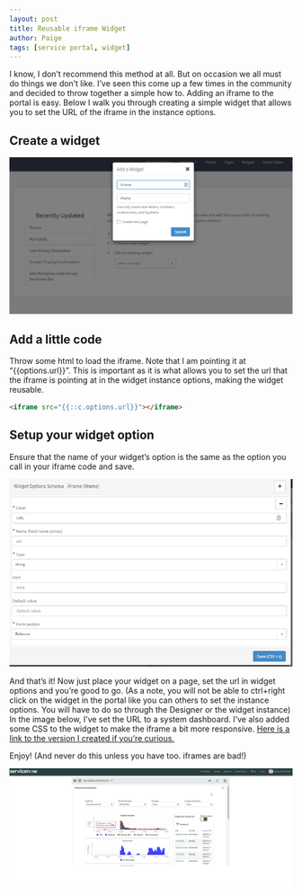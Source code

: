 ```yaml
---
layout: post
title: Reusable iframe Widget
author: Paige
tags: [service portal, widget]
---
```


I know, I don’t recommend this method at all.  But on occasion we all must do things we don’t like.  I’ve seen this come up a few times in the community and decided to throw together a simple how to.  Adding an iframe to the portal is easy.  Below I walk you through creating a simple widget that allows you to set the URL of the iframe in the instance options.

## Create a widget

![iframe1](/images/iframe1.png)

## Add a little code

Throw some html to load the iframe.  Note that I am pointing it at “{{options.url}}”.  This is important as it is what allows you to set the url that the iframe is pointing at in the widget instance options, making the widget reusable. 

```HTML
<iframe src="{{::c.options.url}}"></iframe>
```

## Setup your widget option

Ensure that the name of your widget’s option is the same as the option you call in your iframe code and save.

![iframe2](/images/iframe2.png)

And that’s it!  Now just place your widget on a page, set the url in widget options and you’re good to go. (As a note, you will not be able to ctrl+right click on the widget in the portal like you can others to set the instance options.  You will have to do so through the Designer or the widget instance)
In the image below, I’ve set the URL to a system dashboard.  I’ve also added some CSS to the widget to make the iframe a bit more responsive.  [Here is a link to the version I created if you’re curious.](https://github.com/paigesndev/iframewidget)

Enjoy! (And never do this unless you have too.  iframes are bad!)

![iframe3](/images/iframe3.png)

